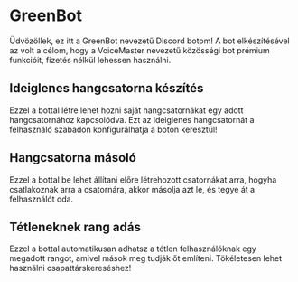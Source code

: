 # GreenBot
Üdvözöllek, ez itt a GreenBot nevezetű Discord botom! A bot elkészítésével az volt a célom, hogy a VoiceMaster nevezetű közösségi bot prémium funkcióit, fizetés nélkül lehessen használni.

## Ideiglenes hangcsatorna készítés
Ezzel a bottal létre lehet hozni saját hangcsatornákat egy adott hangcsatornához kapcsolódva. Ezt az ideiglenes hangcsatornát a felhasználó szabadon konfigurálhatja a boton keresztül!

## Hangcsatorna másoló
Ezzel a bottal be lehet állítani előre létrehozott csatornákat arra, hogyha csatlakoznak arra a csatornára, akkor másolja azt le, és tegye át a felhasználót oda.

## Tétleneknek rang adás
Ezzel a bottal automatikusan adhatsz a tétlen felhasználóknak egy megadott rangot, amivel mások meg tudják őt említeni. Tökéletesen lehet használni csapattárskereséshez!